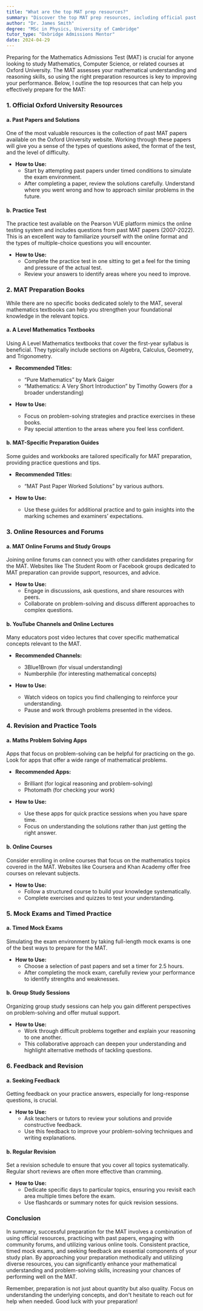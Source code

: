 ```yaml
---
title: "What are the top MAT prep resources?"
summary: "Discover the top MAT prep resources, including official past papers, to enhance your math skills for studying at Oxford University."
author: "Dr. James Smith"
degree: "MSc in Physics, University of Cambridge"
tutor_type: "Oxbridge Admissions Mentor"
date: 2024-04-29
---
```


Preparing for the Mathematics Admissions Test (MAT) is crucial for anyone looking to study Mathematics, Computer Science, or related courses at Oxford University. The MAT assesses your mathematical understanding and reasoning skills, so using the right preparation resources is key to improving your performance. Below, I outline the top resources that can help you effectively prepare for the MAT:

### 1. **Official Oxford University Resources**

#### a. **Past Papers and Solutions**
One of the most valuable resources is the collection of past MAT papers available on the Oxford University website. Working through these papers will give you a sense of the types of questions asked, the format of the test, and the level of difficulty. 

- **How to Use:** 
  - Start by attempting past papers under timed conditions to simulate the exam environment.
  - After completing a paper, review the solutions carefully. Understand where you went wrong and how to approach similar problems in the future.

#### b. **Practice Test**
The practice test available on the Pearson VUE platform mimics the online testing system and includes questions from past MAT papers (2007-2022). This is an excellent way to familiarize yourself with the online format and the types of multiple-choice questions you will encounter.

- **How to Use:**
  - Complete the practice test in one sitting to get a feel for the timing and pressure of the actual test.
  - Review your answers to identify areas where you need to improve.

### 2. **MAT Preparation Books**

While there are no specific books dedicated solely to the MAT, several mathematics textbooks can help you strengthen your foundational knowledge in the relevant topics.

#### a. **A Level Mathematics Textbooks**
Using A Level Mathematics textbooks that cover the first-year syllabus is beneficial. They typically include sections on Algebra, Calculus, Geometry, and Trigonometry.

- **Recommended Titles:**
  - “Pure Mathematics” by Mark Gaiger
  - “Mathematics: A Very Short Introduction” by Timothy Gowers (for a broader understanding)
  
- **How to Use:**
  - Focus on problem-solving strategies and practice exercises in these books.
  - Pay special attention to the areas where you feel less confident.

#### b. **MAT-Specific Preparation Guides**
Some guides and workbooks are tailored specifically for MAT preparation, providing practice questions and tips.

- **Recommended Titles:**
  - “MAT Past Paper Worked Solutions” by various authors.
  
- **How to Use:**
  - Use these guides for additional practice and to gain insights into the marking schemes and examiners’ expectations.

### 3. **Online Resources and Forums**

#### a. **MAT Online Forums and Study Groups**
Joining online forums can connect you with other candidates preparing for the MAT. Websites like The Student Room or Facebook groups dedicated to MAT preparation can provide support, resources, and advice.

- **How to Use:**
  - Engage in discussions, ask questions, and share resources with peers.
  - Collaborate on problem-solving and discuss different approaches to complex questions.

#### b. **YouTube Channels and Online Lectures**
Many educators post video lectures that cover specific mathematical concepts relevant to the MAT.

- **Recommended Channels:**
  - 3Blue1Brown (for visual understanding)
  - Numberphile (for interesting mathematical concepts)

- **How to Use:**
  - Watch videos on topics you find challenging to reinforce your understanding.
  - Pause and work through problems presented in the videos.

### 4. **Revision and Practice Tools**

#### a. **Maths Problem Solving Apps**
Apps that focus on problem-solving can be helpful for practicing on the go. Look for apps that offer a wide range of mathematical problems.

- **Recommended Apps:**
  - Brilliant (for logical reasoning and problem-solving)
  - Photomath (for checking your work)

- **How to Use:**
  - Use these apps for quick practice sessions when you have spare time.
  - Focus on understanding the solutions rather than just getting the right answer.

#### b. **Online Courses**
Consider enrolling in online courses that focus on the mathematics topics covered in the MAT. Websites like Coursera and Khan Academy offer free courses on relevant subjects.

- **How to Use:**
  - Follow a structured course to build your knowledge systematically.
  - Complete exercises and quizzes to test your understanding.

### 5. **Mock Exams and Timed Practice**

#### a. **Timed Mock Exams**
Simulating the exam environment by taking full-length mock exams is one of the best ways to prepare for the MAT. 

- **How to Use:**
  - Choose a selection of past papers and set a timer for 2.5 hours.
  - After completing the mock exam, carefully review your performance to identify strengths and weaknesses.

#### b. **Group Study Sessions**
Organizing group study sessions can help you gain different perspectives on problem-solving and offer mutual support.

- **How to Use:**
  - Work through difficult problems together and explain your reasoning to one another.
  - This collaborative approach can deepen your understanding and highlight alternative methods of tackling questions.

### 6. **Feedback and Revision**

#### a. **Seeking Feedback**
Getting feedback on your practice answers, especially for long-response questions, is crucial. 

- **How to Use:**
  - Ask teachers or tutors to review your solutions and provide constructive feedback.
  - Use this feedback to improve your problem-solving techniques and writing explanations.

#### b. **Regular Revision**
Set a revision schedule to ensure that you cover all topics systematically. Regular short reviews are often more effective than cramming.

- **How to Use:**
  - Dedicate specific days to particular topics, ensuring you revisit each area multiple times before the exam.
  - Use flashcards or summary notes for quick revision sessions.

### Conclusion

In summary, successful preparation for the MAT involves a combination of using official resources, practicing with past papers, engaging with community forums, and utilizing various online tools. Consistent practice, timed mock exams, and seeking feedback are essential components of your study plan. By approaching your preparation methodically and utilizing diverse resources, you can significantly enhance your mathematical understanding and problem-solving skills, increasing your chances of performing well on the MAT.

Remember, preparation is not just about quantity but also quality. Focus on understanding the underlying concepts, and don't hesitate to reach out for help when needed. Good luck with your preparation!
    